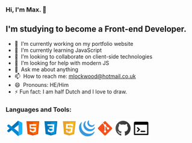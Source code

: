 ### Hi, I'm Max. 👋

## I'm studying to become a Front-end Developer.

- 🔭 &nbsp;I’m currently working on my portfolio website
- 🌱 &nbsp;I’m currently learning JavaScript
- 👯 &nbsp;I’m looking to collaborate on client-side technologies
- 🤔 &nbsp;I’m looking for help with modern JS
- 💬 &nbsp;Ask me about anything
- 📫 &nbsp;How to reach me: mlockwood@hotmail.co.uk
- 😄 &nbsp;Pronouns: HE/Him
- ⚡&nbsp;Fun fact: I am half Dutch and I love to draw.

### Languages and Tools:

<img align="left" alt="Visual Studio Code" width="48px" src="img/icons8-visual-studio-code-2019-48.png" />
<img align="left" alt="Visual Studio Code" width="48px" src="img/icons8-html-5-48.png" />
<img align="left" alt="Visual Studio Code" width="48px" src="img/icons8-css3-48.png" />
<img align="left" alt="Visual Studio Code" width="48px" src="img/icons8-javascript-48.png" />
<img align="left" alt="Visual Studio Code" width="48px" src="img/icons8-jquery-50.png" />
<img align="left" alt="Visual Studio Code" width="48px" src="img/icons8-git-48.png" />
<img align="left" alt="Visual Studio Code" width="48px" src="img/icons8-github-48.png" />
<img align="left" alt="Visual Studio Code" width="48px" src="img/icons8-console-48.png" />